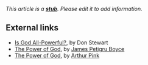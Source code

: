 *This article is a **[stub](http://www.theopedia.com/Category:Theopedia_stubs "Category:Theopedia stubs")**. Please edit it to add information.*
## External links

-   [Is God All-Powerful?](http://www.blueletterbible.org/faq/nbi/1275.html),
    by Don Stewart
-   [The Power of God](http://www.founders.org/library/boyce1/ch8.html),
    by [James Petigru Boyce](James_Petigru_Boyce "James Petigru Boyce")
-   [The Power of God](http://www.pbministries.org/books/pink/Gleanings_Godhead/godhead_09.htm),
    by [Arthur Pink](Arthur_Pink "Arthur Pink")




